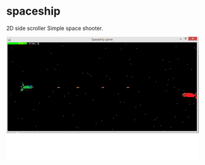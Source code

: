 # spaceship
2D side scroller
Simple space shooter.

![Screenshot](https://github.com/manas96/spaceship/blob/master/res/screenshot.png "title")

